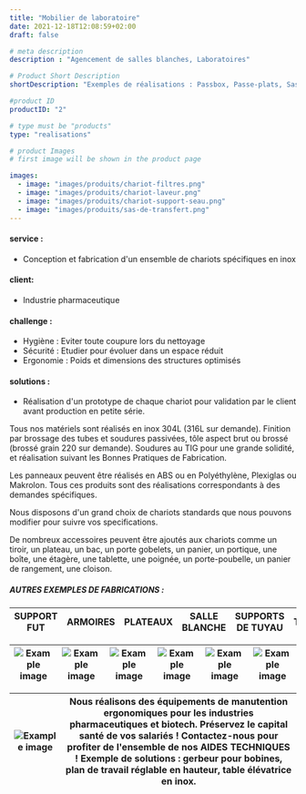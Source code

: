```yaml
---
title: "Mobilier de laboratoire"
date: 2021-12-18T12:08:59+02:00
draft: false

# meta description
description : "Agencement de salles blanches, Laboratoires"

# Product Short Description
shortDescription: "Exemples de réalisations : Passbox, Passe-plats, Sas de transfert, Chariot porte cuve, Armoire en inox, Bac de lavage en inox, Bac mobile en inox, Bac de trempage en inox, Banc en inox, Bureau en inox, Chariot de manutention, Chariot de distribution de poches, Chariot de nettoyage, Chariot autoclave, Chariot informatique, Claies d'égouttage, Coffre-fort en inox, Desserte, Distributeur de charlottes, Echelles en inox, tablettes en inox, Étagères, Evier, Cloisons, Séparateur, Lave-main, Plonge, Paillasse, Panier, autoclave, Patère, Plate-forme, Porte tuyau, Poubelle, Pupitre, Rack d'égouttage, Rayonnage, Rolls pour clayettes, Servante, Socle, Support bottes, Laverie, Support mural, Rail, Table, Evier, Table d'autopsie, Table élévatrice, Table de pesée, Tablette murale rabattable, Tabouret, Butoirs, Caillebotis, Estrade,Passerelle, Plinthes en inox, Protection murale en inox, Puisard, Unité de lavage en inox, Vestiaires d'habillage"

#product ID
productID: "2"

# type must be "products"
type: "realisations"

# product Images
# first image will be shown in the product page

images:
  - image: "images/produits/chariot-filtres.png"
  - image: "images/produits/chariot-laveur.png"
  - image: "images/produits/chariot-support-seau.png"
  - image: "images/produits/sas-de-transfert.png" 
---
```


#### service :
* Conception et fabrication d'un ensemble de chariots spécifiques en inox
#### client: 
* Industrie pharmaceutique 
#### challenge :
* Hygiène : Eviter toute coupure lors du nettoyage 
* Sécurité : Etudier pour évoluer dans un espace réduit 
* Ergonomie : Poids et dimensions des structures optimisés
  
#### solutions : 
* Réalisation d'un prototype de chaque chariot pour validation par le client avant production en petite série.

Tous nos matériels sont réalisés en inox 304L (316L sur demande). Finition par brossage des tubes et soudures passivées, tôle aspect brut ou brossé (brossé grain 220 sur demande).
Soudures au TIG pour une grande solidité, et réalisation suivant les Bonnes Pratiques de Fabrication.

Les panneaux peuvent être réalisés en ABS ou en Polyéthylène, Plexiglas ou Makrolon. Tous ces produits sont des réalisations correspondants à des demandes spécifiques.

Nous disposons d'un grand choix de chariots standards que nous pouvons modifier pour suivre vos specifications.

De nombreux accessoires peuvent être ajoutés aux chariots comme un tiroir, un plateau, un bac, un porte gobelets, un panier, un portique, une boîte, une étagère, une tablette, une poignée, un porte-poubelle, un panier de rangement, une cloison.  

##### AUTRES EXEMPLES DE FABRICATIONS :

|SUPPORT FUT|ARMOIRES|PLATEAUX|SALLE BLANCHE|SUPPORTS DE TUYAU|TABLES|
|---|---|---|---|---|---|

|![Example image](/images/produits/support-fut.jpg)|![Example image](/images/produits/armoire-de-rangement.jpg)|![Example image](/images/produits/plateau.jpg)|![Example image](/images/produits/salle-blanche.jpg)|![Example image](/images/produits/support-tuyau.jpg)|![Example image](/images/produits/table.jpg)|
|---|---|---|---|---|---|

|![Example image](/images/produits/gerbeur.png)|Nous réalisons des équipements de manutention ergonomiques pour les industries pharmaceutiques et biotech. Préservez le capital santé de vos salariés ! Contactez-nous pour profiter de l'ensemble de nos AIDES TECHNIQUES ! Exemple de solutions : gerbeur pour bobines, plan de travail réglable en hauteur, table élévatrice en inox. | 
|---|---|